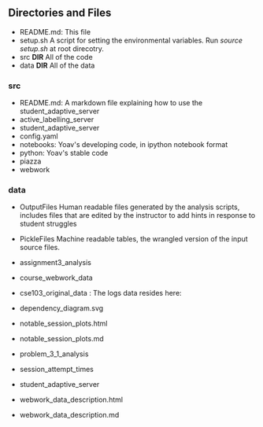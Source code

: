 Directories and Files
---------------------

* README.md:    This file  
* setup.sh    A script for setting the environmental variables. Run _source setup.sh_ at root direcotry.
* src         **DIR** All of the code
* data        **DIR** All of the data


### src
* README.md: A markdown file explaining how to use the student\_adaptive\_server
* active_labelling_server
* student_adaptive_server
* config.yaml
* notebooks:		Yoav's developing code, in ipython notebook format
* python:				Yoav's stable code
* piazza
* webwork

### data
* OutputFiles		Human readable files generated by the analysis scripts, includes files that are edited by the instructor
								to add hints in response to student struggles
* PickleFiles		Machine readable tables, the wrangled version of the input source files.
* assignment3_analysis
* course_webwork_data
* cse103_original_data	: The logs data resides here:

* dependency_diagram.svg
* notable_session_plots.html
* notable_session_plots.md
* problem_3_1_analysis
* session_attempt_times
* student_adaptive_server
* webwork_data_description.html
* webwork_data_description.md


